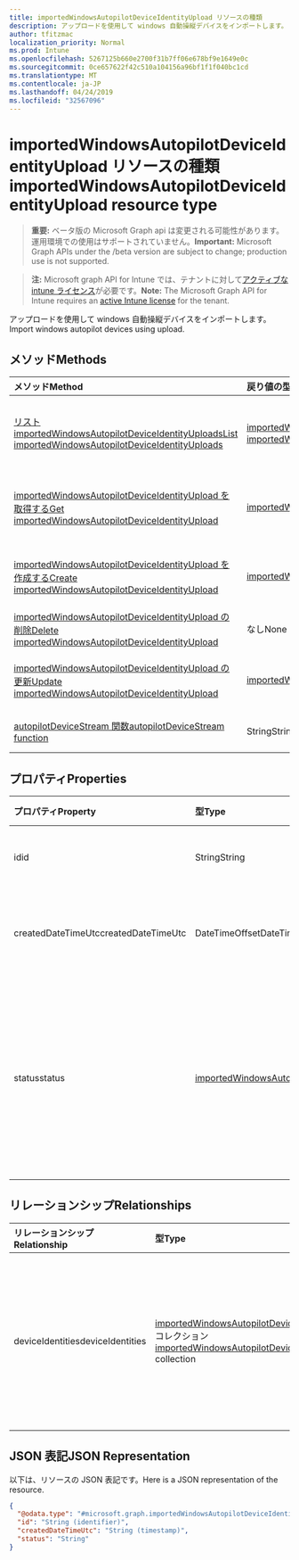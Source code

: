 ```yaml
---
title: importedWindowsAutopilotDeviceIdentityUpload リソースの種類
description: アップロードを使用して windows 自動操縦デバイスをインポートします。
author: tfitzmac
localization_priority: Normal
ms.prod: Intune
ms.openlocfilehash: 5267125b660e2700f31b7ff06e678bf9e1649e0c
ms.sourcegitcommit: 0ce657622f42c510a104156a96bf1f1f040bc1cd
ms.translationtype: MT
ms.contentlocale: ja-JP
ms.lasthandoff: 04/24/2019
ms.locfileid: "32567096"
---
```

# <a name="importedwindowsautopilotdeviceidentityupload-resource-type"></a><span data-ttu-id="c0cea-103">importedWindowsAutopilotDeviceIdentityUpload リソースの種類</span><span class="sxs-lookup"><span data-stu-id="c0cea-103">importedWindowsAutopilotDeviceIdentityUpload resource type</span></span>

> <span data-ttu-id="c0cea-104">**重要:** ベータ版の Microsoft Graph api は変更される可能性があります。運用環境での使用はサポートされていません。</span><span class="sxs-lookup"><span data-stu-id="c0cea-104">**Important:** Microsoft Graph APIs under the /beta version are subject to change; production use is not supported.</span></span>

> <span data-ttu-id="c0cea-105">**注:** Microsoft graph API for Intune では、テナントに対して[アクティブな intune ライセンス](https://go.microsoft.com/fwlink/?linkid=839381)が必要です。</span><span class="sxs-lookup"><span data-stu-id="c0cea-105">**Note:** The Microsoft Graph API for Intune requires an [active Intune license](https://go.microsoft.com/fwlink/?linkid=839381) for the tenant.</span></span>

<span data-ttu-id="c0cea-106">アップロードを使用して windows 自動操縦デバイスをインポートします。</span><span class="sxs-lookup"><span data-stu-id="c0cea-106">Import windows autopilot devices using upload.</span></span>

## <a name="methods"></a><span data-ttu-id="c0cea-107">メソッド</span><span class="sxs-lookup"><span data-stu-id="c0cea-107">Methods</span></span>
|<span data-ttu-id="c0cea-108">メソッド</span><span class="sxs-lookup"><span data-stu-id="c0cea-108">Method</span></span>|<span data-ttu-id="c0cea-109">戻り値の型</span><span class="sxs-lookup"><span data-stu-id="c0cea-109">Return Type</span></span>|<span data-ttu-id="c0cea-110">説明</span><span class="sxs-lookup"><span data-stu-id="c0cea-110">Description</span></span>|
|:---|:---|:---|
|[<span data-ttu-id="c0cea-111">リスト importedWindowsAutopilotDeviceIdentityUploads</span><span class="sxs-lookup"><span data-stu-id="c0cea-111">List importedWindowsAutopilotDeviceIdentityUploads</span></span>](../api/intune-enrollment-importedwindowsautopilotdeviceidentityupload-list.md)|<span data-ttu-id="c0cea-112">[importedWindowsAutopilotDeviceIdentityUpload](../resources/intune-enrollment-importedwindowsautopilotdeviceidentityupload.md)コレクション</span><span class="sxs-lookup"><span data-stu-id="c0cea-112">[importedWindowsAutopilotDeviceIdentityUpload](../resources/intune-enrollment-importedwindowsautopilotdeviceidentityupload.md) collection</span></span>|<span data-ttu-id="c0cea-113">[importedWindowsAutopilotDeviceIdentityUpload](../resources/intune-enrollment-importedwindowsautopilotdeviceidentityupload.md)オブジェクトのプロパティとリレーションシップをリストします。</span><span class="sxs-lookup"><span data-stu-id="c0cea-113">List properties and relationships of the [importedWindowsAutopilotDeviceIdentityUpload](../resources/intune-enrollment-importedwindowsautopilotdeviceidentityupload.md) objects.</span></span>|
|[<span data-ttu-id="c0cea-114">importedWindowsAutopilotDeviceIdentityUpload を取得する</span><span class="sxs-lookup"><span data-stu-id="c0cea-114">Get importedWindowsAutopilotDeviceIdentityUpload</span></span>](../api/intune-enrollment-importedwindowsautopilotdeviceidentityupload-get.md)|[<span data-ttu-id="c0cea-115">importedWindowsAutopilotDeviceIdentityUpload</span><span class="sxs-lookup"><span data-stu-id="c0cea-115">importedWindowsAutopilotDeviceIdentityUpload</span></span>](../resources/intune-enrollment-importedwindowsautopilotdeviceidentityupload.md)|<span data-ttu-id="c0cea-116">[importedWindowsAutopilotDeviceIdentityUpload](../resources/intune-enrollment-importedwindowsautopilotdeviceidentityupload.md)オブジェクトのプロパティとリレーションシップを読み取ります。</span><span class="sxs-lookup"><span data-stu-id="c0cea-116">Read properties and relationships of the [importedWindowsAutopilotDeviceIdentityUpload](../resources/intune-enrollment-importedwindowsautopilotdeviceidentityupload.md) object.</span></span>|
|[<span data-ttu-id="c0cea-117">importedWindowsAutopilotDeviceIdentityUpload を作成する</span><span class="sxs-lookup"><span data-stu-id="c0cea-117">Create importedWindowsAutopilotDeviceIdentityUpload</span></span>](../api/intune-enrollment-importedwindowsautopilotdeviceidentityupload-create.md)|[<span data-ttu-id="c0cea-118">importedWindowsAutopilotDeviceIdentityUpload</span><span class="sxs-lookup"><span data-stu-id="c0cea-118">importedWindowsAutopilotDeviceIdentityUpload</span></span>](../resources/intune-enrollment-importedwindowsautopilotdeviceidentityupload.md)|<span data-ttu-id="c0cea-119">新しい[importedWindowsAutopilotDeviceIdentityUpload](../resources/intune-enrollment-importedwindowsautopilotdeviceidentityupload.md)オブジェクトを作成します。</span><span class="sxs-lookup"><span data-stu-id="c0cea-119">Create a new [importedWindowsAutopilotDeviceIdentityUpload](../resources/intune-enrollment-importedwindowsautopilotdeviceidentityupload.md) object.</span></span>|
|[<span data-ttu-id="c0cea-120">importedWindowsAutopilotDeviceIdentityUpload の削除</span><span class="sxs-lookup"><span data-stu-id="c0cea-120">Delete importedWindowsAutopilotDeviceIdentityUpload</span></span>](../api/intune-enrollment-importedwindowsautopilotdeviceidentityupload-delete.md)|<span data-ttu-id="c0cea-121">なし</span><span class="sxs-lookup"><span data-stu-id="c0cea-121">None</span></span>|<span data-ttu-id="c0cea-122">[importedWindowsAutopilotDeviceIdentityUpload](../resources/intune-enrollment-importedwindowsautopilotdeviceidentityupload.md)を削除します。</span><span class="sxs-lookup"><span data-stu-id="c0cea-122">Deletes a [importedWindowsAutopilotDeviceIdentityUpload](../resources/intune-enrollment-importedwindowsautopilotdeviceidentityupload.md).</span></span>|
|[<span data-ttu-id="c0cea-123">importedWindowsAutopilotDeviceIdentityUpload の更新</span><span class="sxs-lookup"><span data-stu-id="c0cea-123">Update importedWindowsAutopilotDeviceIdentityUpload</span></span>](../api/intune-enrollment-importedwindowsautopilotdeviceidentityupload-update.md)|[<span data-ttu-id="c0cea-124">importedWindowsAutopilotDeviceIdentityUpload</span><span class="sxs-lookup"><span data-stu-id="c0cea-124">importedWindowsAutopilotDeviceIdentityUpload</span></span>](../resources/intune-enrollment-importedwindowsautopilotdeviceidentityupload.md)|<span data-ttu-id="c0cea-125">[importedWindowsAutopilotDeviceIdentityUpload](../resources/intune-enrollment-importedwindowsautopilotdeviceidentityupload.md)オブジェクトのプロパティを更新します。</span><span class="sxs-lookup"><span data-stu-id="c0cea-125">Update the properties of a [importedWindowsAutopilotDeviceIdentityUpload](../resources/intune-enrollment-importedwindowsautopilotdeviceidentityupload.md) object.</span></span>|
|[<span data-ttu-id="c0cea-126">autopilotDeviceStream 関数</span><span class="sxs-lookup"><span data-stu-id="c0cea-126">autopilotDeviceStream function</span></span>](../api/intune-enrollment-importedwindowsautopilotdeviceidentityupload-autopilotdevicestream.md)|<span data-ttu-id="c0cea-127">String</span><span class="sxs-lookup"><span data-stu-id="c0cea-127">String</span></span>|<span data-ttu-id="c0cea-128">自動操縦装置ストリームを使用して、アップロード要求を作成します。</span><span class="sxs-lookup"><span data-stu-id="c0cea-128">Create a upload request with autopilot device stream in it.</span></span>|

## <a name="properties"></a><span data-ttu-id="c0cea-129">プロパティ</span><span class="sxs-lookup"><span data-stu-id="c0cea-129">Properties</span></span>
|<span data-ttu-id="c0cea-130">プロパティ</span><span class="sxs-lookup"><span data-stu-id="c0cea-130">Property</span></span>|<span data-ttu-id="c0cea-131">型</span><span class="sxs-lookup"><span data-stu-id="c0cea-131">Type</span></span>|<span data-ttu-id="c0cea-132">説明</span><span class="sxs-lookup"><span data-stu-id="c0cea-132">Description</span></span>|
|:---|:---|:---|
|<span data-ttu-id="c0cea-133">id</span><span class="sxs-lookup"><span data-stu-id="c0cea-133">id</span></span>|<span data-ttu-id="c0cea-134">String</span><span class="sxs-lookup"><span data-stu-id="c0cea-134">String</span></span>|<span data-ttu-id="c0cea-135">オブジェクトの GUID</span><span class="sxs-lookup"><span data-stu-id="c0cea-135">The GUID for the object</span></span>|
|<span data-ttu-id="c0cea-136">createdDateTimeUtc</span><span class="sxs-lookup"><span data-stu-id="c0cea-136">createdDateTimeUtc</span></span>|<span data-ttu-id="c0cea-137">DateTimeOffset</span><span class="sxs-lookup"><span data-stu-id="c0cea-137">DateTimeOffset</span></span>|<span data-ttu-id="c0cea-138">エンティティが作成された日時。</span><span class="sxs-lookup"><span data-stu-id="c0cea-138">DateTime when the entity is created.</span></span>|
|<span data-ttu-id="c0cea-139">status</span><span class="sxs-lookup"><span data-stu-id="c0cea-139">status</span></span>|[<span data-ttu-id="c0cea-140">importedWindowsAutopilotDeviceIdentityUploadStatus</span><span class="sxs-lookup"><span data-stu-id="c0cea-140">importedWindowsAutopilotDeviceIdentityUploadStatus</span></span>](../resources/intune-enrollment-importedwindowsautopilotdeviceidentityuploadstatus.md)|<span data-ttu-id="c0cea-141">アップロードの状態。</span><span class="sxs-lookup"><span data-stu-id="c0cea-141">Upload status.</span></span> <span data-ttu-id="c0cea-142">可能な値は、`noUpload`、`pending`、`complete`、`error` です。</span><span class="sxs-lookup"><span data-stu-id="c0cea-142">Possible values are: `noUpload`, `pending`, `complete`, `error`.</span></span>|

## <a name="relationships"></a><span data-ttu-id="c0cea-143">リレーションシップ</span><span class="sxs-lookup"><span data-stu-id="c0cea-143">Relationships</span></span>
|<span data-ttu-id="c0cea-144">リレーションシップ</span><span class="sxs-lookup"><span data-stu-id="c0cea-144">Relationship</span></span>|<span data-ttu-id="c0cea-145">型</span><span class="sxs-lookup"><span data-stu-id="c0cea-145">Type</span></span>|<span data-ttu-id="c0cea-146">説明</span><span class="sxs-lookup"><span data-stu-id="c0cea-146">Description</span></span>|
|:---|:---|:---|
|<span data-ttu-id="c0cea-147">deviceIdentities</span><span class="sxs-lookup"><span data-stu-id="c0cea-147">deviceIdentities</span></span>|<span data-ttu-id="c0cea-148">[importedWindowsAutopilotDeviceIdentity](../resources/intune-enrollment-importedwindowsautopilotdeviceidentity.md) コレクション</span><span class="sxs-lookup"><span data-stu-id="c0cea-148">[importedWindowsAutopilotDeviceIdentity](../resources/intune-enrollment-importedwindowsautopilotdeviceidentity.md) collection</span></span>|<span data-ttu-id="c0cea-149">このアップロードの一部としてのすべての自動操縦デバイスのコレクションです。</span><span class="sxs-lookup"><span data-stu-id="c0cea-149">Collection of all Autopilot devices as a part of this upload.</span></span>|

## <a name="json-representation"></a><span data-ttu-id="c0cea-150">JSON 表記</span><span class="sxs-lookup"><span data-stu-id="c0cea-150">JSON Representation</span></span>
<span data-ttu-id="c0cea-151">以下は、リソースの JSON 表記です。</span><span class="sxs-lookup"><span data-stu-id="c0cea-151">Here is a JSON representation of the resource.</span></span>
<!-- {
  "blockType": "resource",
  "keyProperty": "id",
  "@odata.type": "microsoft.graph.importedWindowsAutopilotDeviceIdentityUpload"
}
-->
``` json
{
  "@odata.type": "#microsoft.graph.importedWindowsAutopilotDeviceIdentityUpload",
  "id": "String (identifier)",
  "createdDateTimeUtc": "String (timestamp)",
  "status": "String"
}
```





